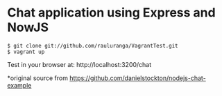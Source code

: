 # Chat application using Express and NowJS

    $ git clone git://github.com/rauluranga/VagrantTest.git 
    $ vagrant up

Test in your browser at: http://localhost:3200/chat 

*original source from https://github.com/danielstockton/nodejs-chat-example